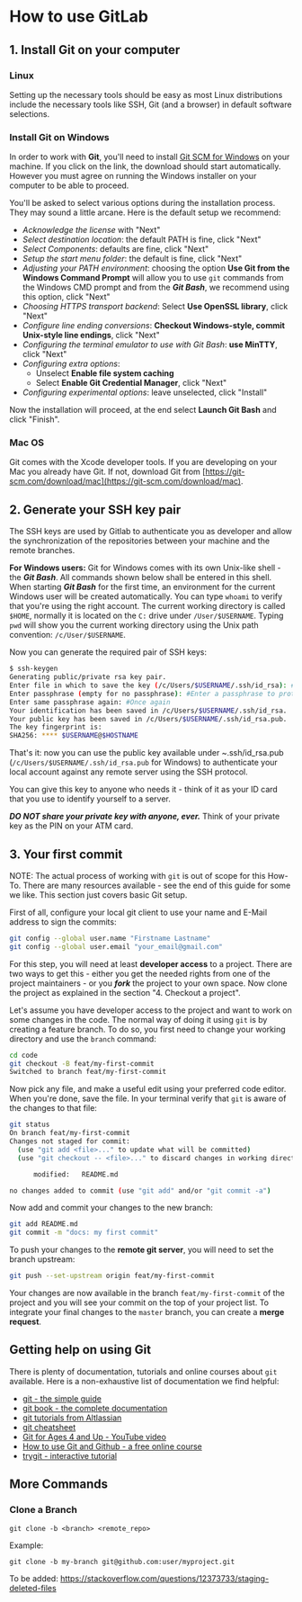 # How to use GitLab

## 1. Install Git on your computer

### Linux

Setting up the necessary tools should be easy as most Linux distributions include the necessary tools like SSH, Git (and a browser) in default software selections.

### Install Git on Windows

In order to work with **Git**, you'll need to install [Git SCM for Windows](http://git-scm.com/download/win) on your machine. If you click on the link, the download should start automatically. However you must agree on running the Windows installer on your computer to be able to proceed.

You'll be asked to select various options during the installation process. They may sound a little arcane. Here is the default setup we recommend:

- _Acknowledge the license_ with "Next"
- _Select destination location_: the default PATH is fine, click "Next"
- _Select Components_: defaults are fine, click "Next"
- _Setup the start menu folder_: the default is fine, click "Next"
- _Adjusting your PATH environment_: choosing the option **Use Git from the Windows Command Prompt** will allow you to use `git` commands from the Windows CMD prompt and from the _**Git Bash**_, we recommend using this option, click "Next"
- _Choosing HTTPS transport backend_: Select **Use OpenSSL library**, click "Next"
- _Configure line ending conversions_: **Checkout Windows-style, commit Unix-style line endings**, click "Next"
- _Configuring the terminal emulator to use with Git Bash_: **use MinTTY**, click "Next"
- _Configuring extra options_:
  - Unselect **Enable file system caching**
  - Select **Enable Git Credential Manager**, click "Next"
- _Configuring experimental options_: leave unselected, click "Install"

Now the installation will proceed, at the end select **Launch Git Bash** and click "Finish".

### Mac OS

Git comes with the Xcode developer tools. If you are developing on your Mac you already have Git. If not,
download Git from [https://git-scm.com/download/mac](https://git-scm.com/download/mac).

## 2. Generate your SSH key pair

The SSH keys are used by Gitlab to authenticate you as developer and allow the synchronization of the repositories between your machine and the remote branches.

**For Windows users:** Git for Windows comes with its own Unix-like shell - the _**Git Bash**_. All commands shown below shall be entered in this shell. When starting _**Git Bash**_ for the first time, an environment for the current Windows user will be created automatically. You can type `whoami` to verify that you're using the right account. The current working directory is called `$HOME`, normally it is located on the `C:` drive under `/User/$USERNAME`. Typing `pwd` will show you the current working directory using the Unix path convention: `/c/User/$USERNAME`.

Now you can generate the required pair of SSH keys:

``` sh
$ ssh-keygen
Generating public/private rsa key pair.
Enter file in which to save the key (/c/Users/$USERNAME/.ssh/id_rsa): #Press enter to save you keys at the default location
Enter passphrase (empty for no passphrase): #Enter a passphrase to protect your private key
Enter same passphrase again: #Once again
Your identification has been saved in /c/Users/$USERNAME/.ssh/id_rsa.
Your public key has been saved in /c/Users/$USERNAME/.ssh/id_rsa.pub.
The key fingerprint is:
SHA256: **** $USERNAME@$HOSTNAME
```

That's it: now you can use the public key available under ~.ssh/id_rsa.pub (`/c/Users/$USERNAME/.ssh/id_rsa.pub` for Windows) to authenticate your local account against any remote server using the SSH protocol.

You can give this key to anyone who needs it - think of it as your ID card that you use to identify yourself to a server.

_**DO NOT share your private key with anyone, ever.**_ Think of your private key as the PIN on your ATM card.

## 3. Your first commit

NOTE: The actual process of working with `git` is out of scope for this How-To. There are many resources available - see the end of this guide for some we like. This section just covers basic Git setup.

First of all, configure your local git client to use your name and E-Mail address to sign the commits:

``` sh
git config --global user.name "Firstname Lastname"
git config --global user.email "your_email@gmail.com"
```

For this step, you will need at least **developer access** to a project. There are two ways to get this - either you get the needed rights from one of the project maintainers - or you _**fork**_ the project to your own space. Now clone the project as explained in the section "4. Checkout a project".

Let's assume you have developer access to the project and want to work on some changes in the code. The normal way of doing it using `git` is by creating a feature branch. To do so, you first need to change your working directory and use the `branch` command:

``` sh
cd code
git checkout -B feat/my-first-commit
Switched to branch feat/my-first-commit
```

Now pick any file, and make a useful edit using your preferred code editor. When you're done, save the file. In your terminal
verify that `git` is aware of the changes to that file:

``` sh
git status
On branch feat/my-first-commit
Changes not staged for commit:
  (use "git add <file>..." to update what will be committed)
  (use "git checkout -- <file>..." to discard changes in working directory)

      modified:   README.md

no changes added to commit (use "git add" and/or "git commit -a")
```

Now add and commit your changes to the new branch:

``` sh
git add README.md
git commit -m "docs: my first commit"
```

To push your changes to the **remote git server**, you will need to set the branch upstream:

``` sh
git push --set-upstream origin feat/my-first-commit
```

Your changes are now available in the branch `feat/my-first-commit` of the project and you will see your commit on the top of your project list. To integrate your final changes to the `master` branch, you can create a **merge request**.

## Getting help on using Git

There is plenty of documentation, tutorials and online courses about `git` available. Here is a non-exhaustive list of documentation we find helpful:

- [git - the simple guide](http://rogerdudler.github.io/git-guide/)
- [git book - the complete documentation](https://git-scm.com/book/en/v2)
- [git tutorials from Altlassian](https://www.atlassian.com/git/tutorials)
- [git cheatsheet](http://ndpsoftware.com/git-cheatsheet.html)
- [Git for Ages 4 and Up - YouTube video](https://www.youtube.com/watch?v=3m7BgIvC-uQ)
- [How to use Git and Github - a free online course](https://www.udacity.com/course/how-to-use-git-and-github--ud775)
- [trygit - interactive tutorial](https://try.github.io/levels/1/challenges/1)

## More Commands

### Clone a Branch 

```
git clone -b <branch> <remote_repo>
```
Example:
```
git clone -b my-branch git@github.com:user/myproject.git
```

To be added: https://stackoverflow.com/questions/12373733/staging-deleted-files
